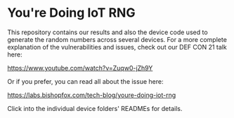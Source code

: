 # You're Doing IoT RNG

This repository contains our results and also the device code used to generate the random numbers across several devices. For a more complete explanation of the vulnerabilities and issues, check out our DEF CON 21 talk here:

https://www.youtube.com/watch?v=Zuqw0-jZh9Y

Or if you prefer, you can read all about the issue here:

https://labs.bishopfox.com/tech-blog/youre-doing-iot-rng

Click into the individual device folders' READMEs for details.
